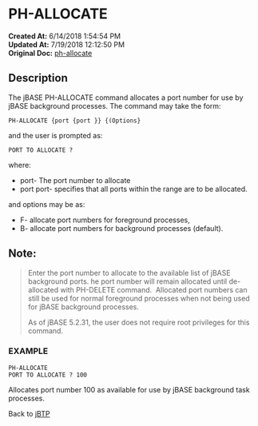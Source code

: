 # PH-ALLOCATE 

**Created At:** 6/14/2018 1:54:54 PM  
**Updated At:** 7/19/2018 12:12:50 PM  
**Original Doc:** [ph-allocate](https://docs.jbase.com/46465-background-processing/ph-allocate)  


## Description 

The jBASE PH-ALLOCATE command allocates a port number for use by jBASE background processes. The command may take the form:

```
PH-ALLOCATE {port {port }} {(Options}
```

and the user is prompted as:

```
PORT TO ALLOCATE ?
```



where:

- port- The port number to allocate
- port port- specifies that all ports within the range are to be allocated.


and options may be as:

- F- allocate port numbers for foreground processes,
- B- allocate port numbers for background processes (default).




## Note: 


> Enter the port number to allocate to the available list of jBASE background ports. he port number will remain allocated until de-allocated with PH-DELETE command.  Allocated port numbers can still be used for normal foreground processes when not being used for jBASE background processes.
> 
> As of jBASE 5.2.31, the user does not require root privileges for this command.




### EXAMPLE

```
PH-ALLOCATE
PORT TO ALLOCATE ? 100
```

Allocates port number 100 as available for use by jBASE background task processes.



Back to [jBTP](./../jbtp)


